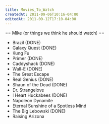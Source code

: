 ```yaml
---
title: Movies_To_Watch
createdAt: 2011-09-06T10:16-04:00
editedAt: 2011-09-12T17:10-04:00
---
```


== Mike (or things we think he should watch) ==
* Brazil (DONE)
* Galaxy Quest (DONE)
* Kung Fu
* Primer (DONE)
* Caddyshack (DONE)
* Wall-E (DONE)
* The Great Escape
* Real Genius (DONE)
* Shaun of the Dead (DONE)
* Dr. Strangelove
* I Heart Huckabees (DONE)
* Napoleon Dynamite
* Eternal Sunshine of a Spotless Mind
* The Big Lebowski (DONE)
* Raising Arizona

